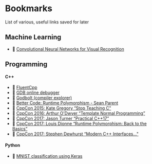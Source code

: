 # Bookmarks
List of various, useful links saved for later

## Machine Learning
- :notebook: [Convolutional Neural Networks for Visual Recognition](http://cs231n.stanford.edu/syllabus.html)

## Programming

#### C++
- :notebook: [FluentCpp](https://www.fluentcpp.com)
- :wrench: [GDB online debugger](https://www.onlinegdb.com/)
- :wrench: [Godbolt (compiler explorer)](https://godbolt.org/)
- :movie_camera: [Better Code: Runtime Polymorphism - Sean Parent](https://www.youtube.com/watch?v=QGcVXgEVMJg)  
- :movie_camera: [CppCon 2015: Kate Gregory “Stop Teaching C"](https://www.youtube.com/watch?v=YnWhqhNdYyk)
- :movie_camera: [CppCon 2016: Arthur O'Dwyer “Template Normal Programming”](https://www.youtube.com/watch?v=vwrXHznaYLA&feature=youtu.be)
- :movie_camera: [CppCon 2017: Jason Turner “Practical C++17”](https://www.youtube.com/watch?v=nnY4e4faNp0)
- :movie_camera: [CppCon 2017: Louis Dionne “Runtime Polymorphism: Back to the Basics”](https://www.youtube.com/watch?v=gVGtNFg4ay0)
- :movie_camera: [CppCon 2017: Stephen Dewhurst “Modern C++ Interfaces..."](https://www.youtube.com/watch?v=PFdWqa68LmA&feature=youtu.be)

#### Python
- :notebook: [MNIST classification using Keras](http://www.python36.com/mnist-handwritten-digits-classification-using-keras/)
